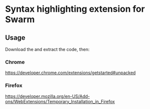 # Syntax highlighting extension for Swarm

## Usage

Download the and extract the code, then:

### Chrome
https://developer.chrome.com/extensions/getstarted#unpacked

### Firefox
https://developer.mozilla.org/en-US/Add-ons/WebExtensions/Temporary_Installation_in_Firefox
